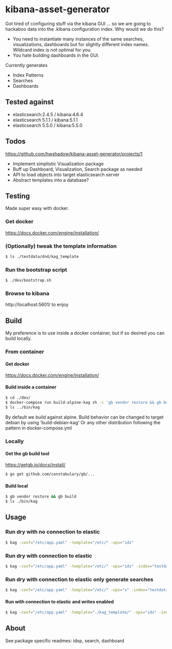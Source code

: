 # kibana-asset-generator

Got tired of configuring stuff via the kibana GUI ...  so we are going to hackaboo data into the .kibana configuration index.  Why would we do this?
  - You need to instantiate many instances of the same searches, visualizations, dashboards but for slightly different index names.  Wildcard index is not optimal for you.
  - You hate building dashboards in the GUI.

Currently generates
  - Index Patterns
  - Searches
  - Dashboards

## Tested against
  - elasticsearch:2.4.5 / kibana:4.6.4
  - elasticsearch 5.1.1 / kibana:5.1.1
  - elasticsearch 5.5.0 / kibana:5.5.0

## Todos
https://github.com/hwshadow/kibana-asset-generator/projects/1
  - Implement simplistic Visualization package
  - Buff up Dashboard, Visualization, Search package as needed
  - API to load objects into target elasticsearch server
  - Abstract templates into a database?


## Testing
Made super easy with docker.

### Get docker
https://docs.docker.com/engine/installation/

### (Optionally) tweak the template information
```sh
$ ls ./testdata/dnd/kag_template
```

### Run the bootstrap script
```sh
$ ./dev/bootstrap.sh
```

### Browse to kibana
http://localhost:5601/ to enjoy


## Build
My preference is to use inside a docker container, but if so desired you can build locally.

### From container
#### Get docker
https://docs.docker.com/engine/installation/

#### Build inside a container
```sh
$ cd ./dev/
$ docker-compose run build-alpine-kag sh -c 'gb vendor restore && gb build'
$ ls ../bin/kag
```
By default we build against alpine.
Build behavior can be changed to target debian by using 'build-debian-kag'
Or any other distribution following the pattern in docker-compose.yml

### Locally
#### Get the gb build tool
https://getgb.io/docs/install/
```sh
$ go get github.com/constabulary/gb/...
```

#### Build local
```sh
$ gb vendor restore && gb build
$ ls ./bin/kag
```

## Usage
### Run dry with no connection to elastic
```sh
$ kag -conf="/etc/app.yaml" -template="/etc/" -ops="ids"
```
### Run dry with connection to elastic
```sh
$ kag -conf="/etc/app.yaml" -template="/etc/" -ops="ids" -index="testdata.dnd"
```
### Run dry with connection to elastic only generate searches
```sh
$ kag -conf="/etc/app.yaml" -template="/etc/" -ops="s" -index="testdata.dnd"
```
#### Run with connection to elastic and writes enabled
```sh
$ kag -conf="/etc/app.yaml" -template="./kag_template/" -ops="ids" -index="testdata.dnd" -dashTitle="dash" -prefix="testdata-dnd-" -timeField="dob" -write=true
```

## About
See package specific readmes: idxp, search, dashboard
